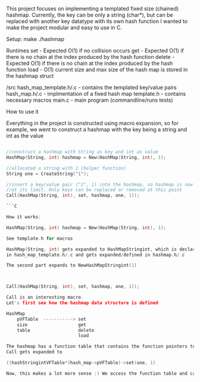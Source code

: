 This project focuses on implementing a templated fixed size (chained) hashmap.
Currently, the key can be only a string (char*), but can be
replaced with another key datatype with its own hash function
I wanted to make the project modular and easy to use in C.

Setup:
	make
	./hashmap

Runtimes
set - Expected O(1) if no collision occurs
get - Expected O(1) if there is no chain at the index produced by the hash function
delete - Expected O(1) if there is no chain at the index produced by the hash function
load - O(1) current size and max size of the hash map is stored in the hashmap struct

/src
	hash_map_template.h/.c - contains the templated key/value pairs
	hash_map.h/.c - implmentation of a fixed hash map
	template.h - contains necessary macros
	main.c - main program (commandline/runs tests)

How to use it

Everything in the project is constructed using macro expansion, so
for example, we went to construct a hashmap with the key being a string 
and int as the value

```C

//construct a hashmap with String as key and int as value
HashMap(String, int) hashmap = New(HashMap(String, int), 1);

//allocated a string with 1 (helper function)
String one = CreateString("1");

//insert a key/value pair ("1", 1) into the hashmap, so hashmap is now
//at its limit. Only keys can be replaced or removed at this point
Call(HashMap(String, int), set, hashmap, one, 1));

```C

How it works:

HashMap(String, int) hashmap = New(HashMap(String, int), 1);

See template.h for macros

HashMap(String, int) gets expanded to HashMapStringint, which is declared
in hash_map_template.h/.c and gets expanded/defined in hashmap.h/.c

The second part expands to NewHashMapStringint(1)



Call(HashMap(String, int), set, hashmap, one, 1));

Call is an interesting macro. 
Let's first see how the hashmap data structure is defined

HashMap
	pVFTable  -----------> set
	size                   get
	table                  delete
	                       load

The hashmap has a function table that contains the function pointers to the functions to be called, so
Call gets expanded to 

((hashStringintVFTable*)hash_map->pVFTable)->set(one, 1)

Now, this makes a lot more sense :) We access the function table and call set(...) in it

